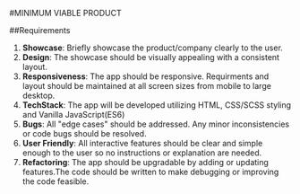 
#MINIMUM VIABLE PRODUCT

##Requirements

1. **Showcase**: Briefly showcase the product/company clearly to the user.
2. **Design**: The showcase should be visually appealing with a consistent layout.
3. **Responsiveness**: The app should be responsive. Requirments and layout should be 
   maintained at all screen sizes from mobile to large desktop.
4. **TechStack**: The app will be developed utilizing HTML, CSS/SCSS styling and Vanilla JavaScript(ES6)
5. **Bugs**: All "edge cases" should be addressed. Any minor inconsistencies or code bugs should be resolved.
6. **User Friendly**: All interactive features should be clear and simple enough to the user so no instructions or explanation are needed.
7. **Refactoring**: The app should be upgradable by adding or updating features.The code should be written to make debugging or improving the code feasible. 
